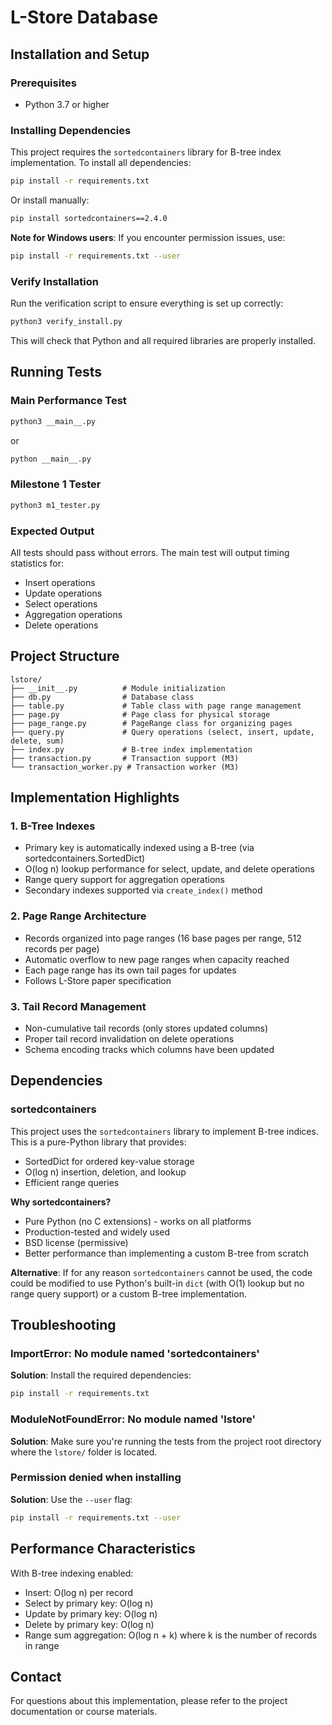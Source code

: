 # L-Store Database

## Installation and Setup

### Prerequisites
- Python 3.7 or higher

### Installing Dependencies

This project requires the `sortedcontainers` library for B-tree index implementation. To install all dependencies:

```bash
pip install -r requirements.txt
```

Or install manually:
```bash
pip install sortedcontainers==2.4.0
```

**Note for Windows users**: If you encounter permission issues, use:
```bash
pip install -r requirements.txt --user
```

### Verify Installation

Run the verification script to ensure everything is set up correctly:

```bash
python3 verify_install.py
```

This will check that Python and all required libraries are properly installed.

## Running Tests

### Main Performance Test
```bash
python3 __main__.py
```
or
```bash
python __main__.py
```

### Milestone 1 Tester
```bash
python3 m1_tester.py
```

### Expected Output
All tests should pass without errors. The main test will output timing statistics for:
- Insert operations
- Update operations
- Select operations
- Aggregation operations
- Delete operations

## Project Structure

```
lstore/
├── __init__.py          # Module initialization
├── db.py                # Database class
├── table.py             # Table class with page range management
├── page.py              # Page class for physical storage
├── page_range.py        # PageRange class for organizing pages
├── query.py             # Query operations (select, insert, update, delete, sum)
├── index.py             # B-tree index implementation
├── transaction.py       # Transaction support (M3)
└── transaction_worker.py # Transaction worker (M3)
```

## Implementation Highlights

### 1. B-Tree Indexes
- Primary key is automatically indexed using a B-tree (via sortedcontainers.SortedDict)
- O(log n) lookup performance for select, update, and delete operations
- Range query support for aggregation operations
- Secondary indexes supported via `create_index()` method

### 2. Page Range Architecture
- Records organized into page ranges (16 base pages per range, 512 records per page)
- Automatic overflow to new page ranges when capacity reached
- Each page range has its own tail pages for updates
- Follows L-Store paper specification

### 3. Tail Record Management
- Non-cumulative tail records (only stores updated columns)
- Proper tail record invalidation on delete operations
- Schema encoding tracks which columns have been updated

## Dependencies

### sortedcontainers
This project uses the `sortedcontainers` library to implement B-tree indices. This is a pure-Python library that provides:
- SortedDict for ordered key-value storage
- O(log n) insertion, deletion, and lookup
- Efficient range queries

**Why sortedcontainers?**
- Pure Python (no C extensions) - works on all platforms
- Production-tested and widely used
- BSD license (permissive)
- Better performance than implementing a custom B-tree from scratch

**Alternative**: If for any reason `sortedcontainers` cannot be used, the code could be modified to use Python's built-in `dict` (with O(1) lookup but no range query support) or a custom B-tree implementation.

## Troubleshooting

### ImportError: No module named 'sortedcontainers'
**Solution**: Install the required dependencies:
```bash
pip install -r requirements.txt
```

### ModuleNotFoundError: No module named 'lstore'
**Solution**: Make sure you're running the tests from the project root directory where the `lstore/` folder is located.

### Permission denied when installing
**Solution**: Use the `--user` flag:
```bash
pip install -r requirements.txt --user
```

## Performance Characteristics

With B-tree indexing enabled:
- Insert: O(log n) per record
- Select by primary key: O(log n)
- Update by primary key: O(log n)
- Delete by primary key: O(log n)
- Range sum aggregation: O(log n + k) where k is the number of records in range

## Contact

For questions about this implementation, please refer to the project documentation or course materials.